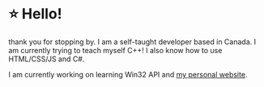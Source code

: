 # ⭐ Hello!

thank you for stopping by. I am a self-taught developer based in Canada. I am currently trying to teach myself C++! I also know how to use HTML/CSS/JS and C#. 

I am currently working on learning Win32 API and [my personal website](hci56.neocities.org).
 

